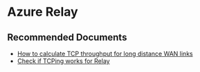 <properties
    pageTitle="Performance issues"
    description="Performance issues"
    service="microsoft.relay"
    resource="namespaces"
    authors="ChiragPavecha"
    ms.author="chiragpa"
    displayOrder=""
    selfHelpType="generic"
    supportTopicIds="32684538"
    resourceTags=""
    productPesIds="16123"
    cloudEnvironments="public, Fairfax, usnat, ussec"
    articleId="relay-performance-latency"
	ownershipId="AzureMessaging_Common"
/>

# Azure Relay

## **Recommended Documents**

* [How to calculate TCP throughput for long distance WAN links](http://bradhedlund.com/2008/12/19/how-to-calculate-tcp-throughput-for-long-distance-links/)<br>
* [Check if TCPing works for Relay](https://www.elifulkerson.com/projects/tcping.php)
